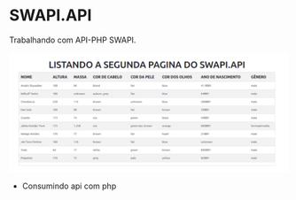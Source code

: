 # SWAPI.API
Trabalhando com API-PHP SWAPI.

![Img do projeto](https://github.com/JonathanAndrade19/SWAPI.API/blob/main/SWAPI.png)

* Consumindo api com php
